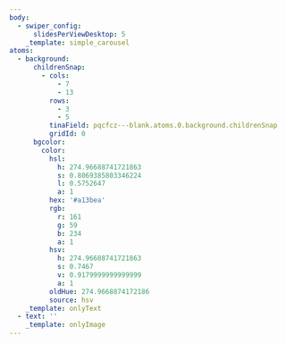 ```yaml
---
body:
  - swiper_config:
      slidesPerViewDesktop: 5
    _template: simple_carousel
atoms:
  - background:
      childrenSnap:
        - cols:
            - 7
            - 13
          rows:
            - 3
            - 5
          tinaField: pqcfcz---blank.atoms.0.background.childrenSnap
          gridId: 0
      bgcolor:
        color:
          hsl:
            h: 274.96688741721863
            s: 0.8069385803346224
            l: 0.5752647
            a: 1
          hex: '#a13bea'
          rgb:
            r: 161
            g: 59
            b: 234
            a: 1
          hsv:
            h: 274.96688741721863
            s: 0.7467
            v: 0.9179999999999999
            a: 1
          oldHue: 274.9668874172186
          source: hsv
    _template: onlyText
  - text: ''
    _template: onlyImage
---
```


